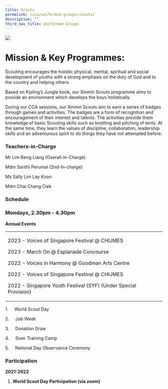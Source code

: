 ```yaml
---
title: Scouts
permalink: /cca/uniformed-groups/scouts/
description: ""
third_nav_title: Uniformed Groups
---
```

![](/images/CCA/scouts%20s.jpg)


# **Mission &amp; Key Programmes:**

Scouting encourages the holistic physical, mental, spiritual and social development of youths with a strong emphasis on the duty of God and to the country and helping others.

Based on Kipling’s Jungle book, our Xinmin Scouts programme aims to provide an environment which develops the boys holistically.

During our CCA sessions, our Xinmin Scouts aim to earn a series of badges through games and activities. The badges are a form of recognition and encouragement of their interest and talents. The activities provide them knowledge of basic Scouting skills such as knotting and pitching of tents. At the same time, they learn the values of discipline, collaboration, leadership skills and an adventurous spirit to do things they have not attempted before.

### Teachers-in-Charge

Mr Lim Beng Liang (Overall-In-Charge)

Mdm Santhi Perumal (2nd-In-charge)

Ms Sally Lim Lay Koon

Mdm Chai Chang Ciek

### Schedule

### Mondays, 2.30pm - 4.30pm

**Annual Events**

<table cellpadding="0" cellspacing="0" width="100%"><tbody><tr><td><div><p class="MsoNoSpacing"><span style="font-size:12.0pt">2023 - Voices of Singapore Festival @ CHIJMES</span></p><p class="MsoNoSpacing"><span style="font-size:12.0pt">2023 - March On @ Esplanade Concourse</span></p><p class="MsoNoSpacing"><span style="font-size:12.0pt">2022 - Voices in Harmony @ Goodman Arts Centre</span></p><p class="MsoNoSpacing"><span style="font-size:12.0pt">2022 - Voices of Singapore Festival @ CHIJMES</span></p><p class="MsoNoSpacing"><span style="font-size:12.0pt">2022 - Singapore Youth Festival (SYF) (Under Special Provision)</span></p></div></td></tr></tbody></table>

1.&nbsp;&nbsp;&nbsp;&nbsp; World Scout Day

2.&nbsp;&nbsp;&nbsp;&nbsp; Job Week

3.&nbsp;&nbsp;&nbsp;&nbsp; Donation Draw

4.&nbsp;&nbsp;&nbsp;&nbsp; Sixer Training Camp

5.&nbsp;&nbsp;&nbsp;&nbsp; National Day Observance Ceremony

### Participation

**2021-2022**

1.  **World Scout Day Participation (via zoom)**